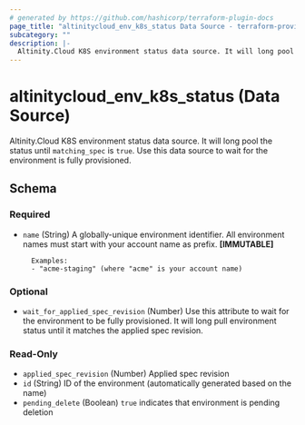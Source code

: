 ```yaml
---
# generated by https://github.com/hashicorp/terraform-plugin-docs
page_title: "altinitycloud_env_k8s_status Data Source - terraform-provider-altinitycloud"
subcategory: ""
description: |-
  Altinity.Cloud K8S environment status data source. It will long pool the status until matching_spec is true. Use this data source to wait for the environment is fully provisioned.
---
```


# altinitycloud_env_k8s_status (Data Source)

Altinity.Cloud K8S environment status data source. It will long pool the status until `matching_spec` is `true`. Use this data source to wait for the environment is fully provisioned.



<!-- schema generated by tfplugindocs -->
## Schema

### Required

- `name` (String) A globally-unique environment identifier. All environment names must start with your account name as prefix. **[IMMUTABLE]**

		Examples:
		- "acme-staging" (where "acme" is your account name)

### Optional

- `wait_for_applied_spec_revision` (Number) Use this attribute to wait for the environment to be fully provisioned. It will long pull environment status until it matches the applied spec revision.

### Read-Only

- `applied_spec_revision` (Number) Applied spec revision
- `id` (String) ID of the environment (automatically generated based on the name)
- `pending_delete` (Boolean) `true` indicates that environment is pending deletion
